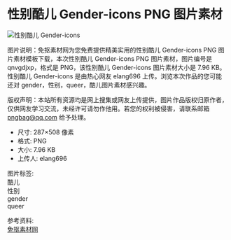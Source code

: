# 性别酷儿 Gender-icons PNG 图片素材

![性别酷儿 Gender-icons](//pic.mksucai.com/00/16/99/20e693b661826f48.webp)

图片说明：免抠素材网为您免费提供精美实用的性别酷儿 Gender-icons PNG 图片素材模板下载，本次性别酷儿 Gender-icons PNG 图片素材，图片编号是 qnvgdjxp，格式是 PNG，该性别酷儿 Gender-icons 图片素材大小是 7.96 KB。性别酷儿 Gender-icons 是由热心网友 elang696 上传。浏览本次作品的您可能还对 gender，性别，queer，酷儿图片素材感兴趣。

版权声明：本站所有资源均是网上搜集或网友上传提供，图片作品版权归原作者，仅供网友学习交流，未经许可请勿作他用。若您的权利被侵害，请联系邮箱 pngbag@qq.com 给予处理。

- 尺寸: 287×508 像素
- 格式: PNG
- 大小: 7.96 KB
- 上传人: elang696

图片标签:  
酷儿  
性别  
gender  
queer  

参考资料:  
[免抠素材网](https://www.mksucai.com)